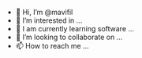 - 👋 Hi, I’m @mavifil
- 👀 I’m interested in ...
- 🌱 I am currently learning software ...
- 💞️ I’m looking to collaborate on ...
- 📫 How to reach me ...

<!---
mavifil/mavifil is a ✨ special ✨ repository because its `README.md` (this file) appears on your GitHub profile.
You can click the Preview link to take a look at your changes.
--->
